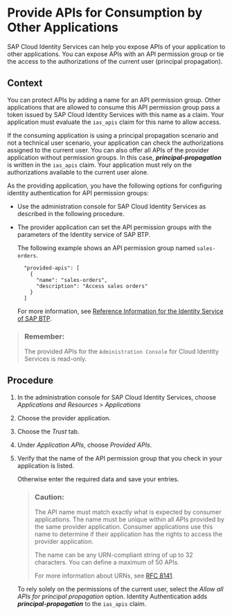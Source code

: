 <!-- loio9d2fe839a8c8428e98aa93affed1bda3 -->

# Provide APIs for Consumption by Other Applications

SAP Cloud Identity Services can help you expose APIs of your application to other applications. You can expose APIs with an API permission group or tie the access to the authorizations of the current user \(principal propagation\).



## Context

You can protect APIs by adding a name for an API permission group. Other applications that are allowed to consume this API permission group pass a token issued by SAP Cloud Identity Services with this name as a claim. Your application must evaluate the `ias_apis` claim for this name to allow access.

If the consuming application is using a principal propagation scenario and not a technical user scenario, your application can check the authorizations assigned to the current user. You can also offer all APIs of the provider application without permission groups. In this case, ***principal-propagation*** is written in the `ias_apis` claim. Your application must rely on the authorizations available to the current user alone.

As the providing application, you have the following options for configuring identity authentication for API permission groups:

-   Use the administration console for SAP Cloud Identity Services as described in the following procedure.

-   The provider application can set the API permission groups with the parameters of the Identity service of SAP BTP.

    The following example shows an API permission group named `sales-orders`.

    ```
      "provided-apis": [
        {
          "name": "sales-orders",
          "description": "Access sales orders"
        }
      ]
    
    ```

    For more information, see [Reference Information for the Identity Service of SAP BTP](../Integrating-the-Service/reference-information-for-the-identity-service-of-sap-btp-9379444.md).


> ### Remember:  
> The provided APIs for the `Administration Console` for Cloud Identity Services is read-only.



## Procedure

1.  In the administration console for SAP Cloud Identity Services, choose *Applications and Resources* \> *Applications*

2.  Choose the provider application.

3.  Choose the *Trust* tab.

4.  Under *Application APIs*, choose *Provided APIs*.

5.  Verify that the name of the API permission group that you check in your application is listed.

    Otherwise enter the required data and save your entries.

    > ### Caution:  
    > The API name must match exactly what is expected by consumer applications. The name must be unique within all APIs provided by the same provider application. Consumer applications use this name to determine if their application has the rights to access the provider application.
    > 
    > The name can be any URN-compliant string of up to 32 characters. You can define a maximum of 50 APIs.
    > 
    > For more information about URNs, see [RFC 8141](https://datatracker.ietf.org/doc/rfc8141/).

    To rely solely on the permissions of the current user, select the *Allow all APIs for principal propagation* option. Identity Authentication adds ***principal-propagation*** to the `ias_apis` claim.


